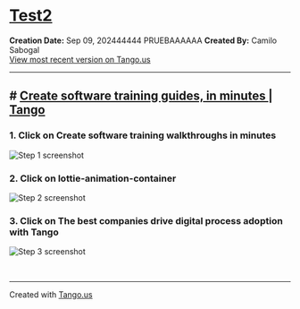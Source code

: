 # [Test2](https://app.tango.us/app/workflow/303f5cb1-edc7-4f2b-97ca-096c66243521?utm_source=markdown&utm_medium=markdown&utm_campaign=workflow%20export%20links)

**Creation Date:** Sep 09, 202444444 PRUEBAAAAAA
**Created By:** Camilo Sabogal  
[View most recent version on Tango.us](https://app.tango.us/app/workflow/303f5cb1-edc7-4f2b-97ca-096c66243521?utm_source=markdown&utm_medium=markdown&utm_campaign=workflow%20export%20links)

---

## # [Create software training guides, in minutes | Tango](https://www.tango.us/)

### 1. Click on Create software training walkthroughs in minutes

![Step 1 screenshot](https://images.tango.us/workflows/303f5cb1-edc7-4f2b-97ca-096c66243521/steps/59e1e52b-c0f4-4893-a2fe-ca9b121a9598/8f7bc556-cc9a-435f-83ad-4911bc6ade6c.png?crop=focalpoint&fit=crop&fp-x=0.3036&fp-y=0.4116&fp-z=1.2290&w=1200&border=2%2CF4F2F7&border-radius=8%2C8%2C8%2C8&border-radius-inner=8%2C8%2C8%2C8&blend-align=bottom&blend-mode=normal&blend-x=0&blend-w=1200&blend64=aHR0cHM6Ly9pbWFnZXMudGFuZ28udXMvc3RhdGljL21hZGUtd2l0aC10YW5nby13YXRlcm1hcmstdjIucG5n&mark-x=69&mark-y=258&m64=aHR0cHM6Ly9pbWFnZXMudGFuZ28udXMvc3RhdGljL2JsYW5rLnBuZz9tYXNrPWNvcm5lcnMmYm9yZGVyPTYlMkNGRjc0NDImdz03NTgmaD0yOTMmZml0PWNyb3AmY29ybmVyLXJhZGl1cz0xMA%3D%3D)

### 2. Click on lottie-animation-container

![Step 2 screenshot](https://images.tango.us/workflows/303f5cb1-edc7-4f2b-97ca-096c66243521/steps/3bb8110f-3080-47d0-b499-25777c9f0b5d/18226a7f-f05b-40fe-968d-d2627ccbee8c.png?crop=focalpoint&fit=crop&fp-x=0.7727&fp-y=0.4444&fp-z=1.4143&w=1200&border=2%2CF4F2F7&border-radius=8%2C8%2C8%2C8&border-radius-inner=8%2C8%2C8%2C8&blend-align=bottom&blend-mode=normal&blend-x=0&blend-w=1200&blend64=aHR0cHM6Ly9pbWFnZXMudGFuZ28udXMvc3RhdGljL21hZGUtd2l0aC10YW5nby13YXRlcm1hcmstdjIucG5n&mark-x=508&mark-y=172&m64=aHR0cHM6Ly9pbWFnZXMudGFuZ28udXMvc3RhdGljL2JsYW5rLnBuZz9tYXNrPWNvcm5lcnMmYm9yZGVyPTYlMkNGRjc0NDImdz02MTMmaD00NjYmZml0PWNyb3AmY29ybmVyLXJhZGl1cz0xMA%3D%3D)

### 3. Click on The best companies drive digital process adoption with Tango

![Step 3 screenshot](https://images.tango.us/workflows/303f5cb1-edc7-4f2b-97ca-096c66243521/steps/b4951301-89a7-4d65-ae94-c255cf7e15da/caded388-0f31-4c62-b980-48e746c21ab5.png?crop=focalpoint&fit=crop&fp-x=0.5004&fp-y=0.9058&fp-z=1.2369&w=1200&border=2%2CF4F2F7&border-radius=8%2C8%2C8%2C8&border-radius-inner=8%2C8%2C8%2C8&blend-align=bottom&blend-mode=normal&blend-x=0&blend-w=1200&blend64=aHR0cHM6Ly9pbWFnZXMudGFuZ28udXMvc3RhdGljL21hZGUtd2l0aC10YW5nby13YXRlcm1hcmstdjIucG5n&mark-x=141&mark-y=691&m64=aHR0cHM6Ly9pbWFnZXMudGFuZ28udXMvc3RhdGljL2JsYW5rLnBuZz9tYXNrPWNvcm5lcnMmYm9yZGVyPTYlMkNGRjc0NDImdz05MTcmaD00NyZmaXQ9Y3JvcCZjb3JuZXItcmFkaXVzPTEw)

<br/>

---

Created with [Tango.us](https://tango.us?utm_source=markdown&utm_medium=markdown&utm_campaign=workflow%20export%20links)
